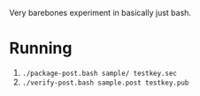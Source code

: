 Very barebones experiment in basically just bash.


# Running

1. `./package-post.bash sample/ testkey.sec`
2. `./verify-post.bash sample.post testkey.pub`
